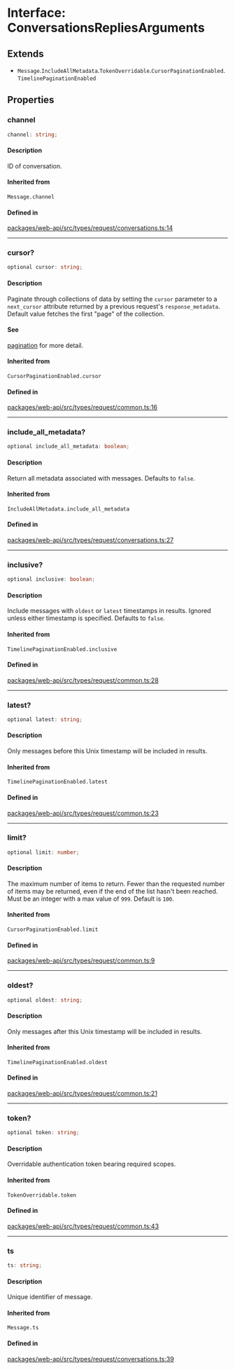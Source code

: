 # Interface: ConversationsRepliesArguments

## Extends

- `Message`.`IncludeAllMetadata`.`TokenOverridable`.`CursorPaginationEnabled`.`TimelinePaginationEnabled`

## Properties

### channel

```ts
channel: string;
```

#### Description

ID of conversation.

#### Inherited from

`Message.channel`

#### Defined in

[packages/web-api/src/types/request/conversations.ts:14](https://github.com/slackapi/node-slack-sdk/blob/main/packages/web-api/src/types/request/conversations.ts#L14)

***

### cursor?

```ts
optional cursor: string;
```

#### Description

Paginate through collections of data by setting the `cursor` parameter to a `next_cursor` attribute
returned by a previous request's `response_metadata`.
Default value fetches the first "page" of the collection.

#### See

[pagination](https://api.slack.com/docs/pagination) for more detail.

#### Inherited from

`CursorPaginationEnabled.cursor`

#### Defined in

[packages/web-api/src/types/request/common.ts:16](https://github.com/slackapi/node-slack-sdk/blob/main/packages/web-api/src/types/request/common.ts#L16)

***

### include\_all\_metadata?

```ts
optional include_all_metadata: boolean;
```

#### Description

Return all metadata associated with messages. Defaults to `false`.

#### Inherited from

`IncludeAllMetadata.include_all_metadata`

#### Defined in

[packages/web-api/src/types/request/conversations.ts:27](https://github.com/slackapi/node-slack-sdk/blob/main/packages/web-api/src/types/request/conversations.ts#L27)

***

### inclusive?

```ts
optional inclusive: boolean;
```

#### Description

Include messages with `oldest` or `latest` timestamps in results.
Ignored unless either timestamp is specified. Defaults to `false`.

#### Inherited from

`TimelinePaginationEnabled.inclusive`

#### Defined in

[packages/web-api/src/types/request/common.ts:28](https://github.com/slackapi/node-slack-sdk/blob/main/packages/web-api/src/types/request/common.ts#L28)

***

### latest?

```ts
optional latest: string;
```

#### Description

Only messages before this Unix timestamp will be included in results.

#### Inherited from

`TimelinePaginationEnabled.latest`

#### Defined in

[packages/web-api/src/types/request/common.ts:23](https://github.com/slackapi/node-slack-sdk/blob/main/packages/web-api/src/types/request/common.ts#L23)

***

### limit?

```ts
optional limit: number;
```

#### Description

The maximum number of items to return. Fewer than the requested number of items may be returned,
even if the end of the list hasn't been reached. Must be an integer with a max value of `999`. Default is `100`.

#### Inherited from

`CursorPaginationEnabled.limit`

#### Defined in

[packages/web-api/src/types/request/common.ts:9](https://github.com/slackapi/node-slack-sdk/blob/main/packages/web-api/src/types/request/common.ts#L9)

***

### oldest?

```ts
optional oldest: string;
```

#### Description

Only messages after this Unix timestamp will be included in results.

#### Inherited from

`TimelinePaginationEnabled.oldest`

#### Defined in

[packages/web-api/src/types/request/common.ts:21](https://github.com/slackapi/node-slack-sdk/blob/main/packages/web-api/src/types/request/common.ts#L21)

***

### token?

```ts
optional token: string;
```

#### Description

Overridable authentication token bearing required scopes.

#### Inherited from

`TokenOverridable.token`

#### Defined in

[packages/web-api/src/types/request/common.ts:43](https://github.com/slackapi/node-slack-sdk/blob/main/packages/web-api/src/types/request/common.ts#L43)

***

### ts

```ts
ts: string;
```

#### Description

Unique identifier of message.

#### Inherited from

`Message.ts`

#### Defined in

[packages/web-api/src/types/request/conversations.ts:39](https://github.com/slackapi/node-slack-sdk/blob/main/packages/web-api/src/types/request/conversations.ts#L39)
